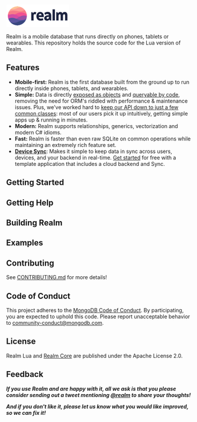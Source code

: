 ![Realm](https://github.com/realm/realm-dotnet/raw/main/logo.png)

Realm is a mobile database that runs directly on phones, tablets or wearables. This repository holds the source code for the Lua version of Realm. 

## Features

* **Mobile-first:** Realm is the first database built from the ground up to run directly inside phones, tablets, and wearables.
* **Simple:** Data is directly [exposed as objects](https://docs.mongodb.com/realm/dotnet/objects/) and [queryable by code](https://docs.mongodb.com/realm/dotnet/query-engine/), removing the need for ORM's riddled with performance & maintenance issues. Plus, we've worked hard to [keep our API down to just a few common classes](https://docs.mongodb.com/realm-sdks/dotnet/latest/): most of our users pick it up intuitively, getting simple apps up & running in minutes.
* **Modern:** Realm supports relationships, generics, vectorization and modern C# idioms.
* **Fast:** Realm is faster than even raw SQLite on common operations while maintaining an extremely rich feature set.
* **[Device Sync](https://www.mongodb.com/atlas/app-services/device-sync)**: Makes it simple to keep data in sync across users, devices, and your backend in real-time. [Get started](http://mongodb.com/realm/register?utm_medium=github_atlas_CTA&utm_source=realm_dotnet_github) for free with a template application that includes a cloud backend and Sync.

## Getting Started

## Getting Help

## Building Realm

## Examples

## Contributing

See [CONTRIBUTING.md](CONTRIBUTING.md) for more details!

## Code of Conduct

This project adheres to the [MongoDB Code of Conduct](https://www.mongodb.com/community-code-of-conduct).
By participating, you are expected to uphold this code. Please report
unacceptable behavior to [community-conduct@mongodb.com](mailto:community-conduct@mongodb.com).

## License

Realm Lua and [Realm Core](https://github.com/realm/realm-core) are published under the Apache License 2.0.

## Feedback

**_If you use Realm and are happy with it, all we ask is that you please consider sending out a tweet mentioning [@realm](https://twitter.com/realm) to share your thoughts!_**

**_And if you don't like it, please let us know what you would like improved, so we can fix it!_**

<img style="width: 0px; height: 0px;" src="https://3eaz4mshcd.execute-api.us-east-1.amazonaws.com/prod?s=https://github.com/realm/realm-dotnet#README.md">
